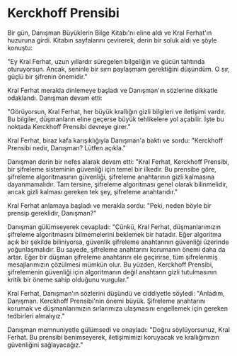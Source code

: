 # Kerckhoff Prensibi

Bir gün, Danışman Büyüklerin Bilge Kitabı'nı eline aldı ve Kral Ferhat'ın huzuruna girdi. Kitabın sayfalarını çevirerek, derin bir soluk aldı ve şöyle konuştu:

"Ey Kral Ferhat, uzun yıllardır süregelen bilgeliğin ve gücün tahtında oturuyorsun. Ancak, seninle bir sırrı paylaşmam gerektiğini düşündüm. O sır, güçlü bir şifrenin önemidir."

Kral Ferhat merakla dinlemeye başladı ve Danışman'ın sözlerine dikkatle odaklandı. Danışman devam etti:

"Görüyorsun, Kral Ferhat, her büyük krallığın gizli bilgileri ve iletişimi vardır. Bu bilgiler, düşmanların eline geçerse büyük tehlikelere yol açabilir. İşte bu noktada Kerckhoff Prensibi devreye girer."

Kral Ferhat, biraz kafa karışıklığıyla Danışman'a baktı ve sordu: "Kerckhoff Prensibi nedir, Danışman? Lütfen açıkla."

Danışman derin bir nefes alarak devam etti: "Kral Ferhat, Kerckhoff Prensibi, bir şifreleme sisteminin güvenliği için temel bir ilkedir. Bu prensibe göre, şifreleme algoritmasının güvenliği, şifreleme anahtarının gizli kalmasına dayanmamalıdır. Tam tersine, şifreleme algoritması genel olarak bilinmelidir, ancak gizli kalması gereken tek şey, şifreleme anahtarıdır."

Kral Ferhat anlamaya başladı ve merakla sordu: "Peki, neden böyle bir prensip gereklidir, Danışman?"

Danışman gülümseyerek cevapladı: "Çünkü, Kral Ferhat, düşmanlarımızın şifreleme algoritmasını bilmemelerini beklemek bir hatadır. Eğer algoritma açık bir şekilde biliniyorsa, güvenlik şifreleme anahtarının güvenliği üzerinde yoğunlaşmalıdır. Bu sayede, şifreleme anahtarını korumanın önemi daha da artar. Eğer bir düşman şifreleme anahtarını ele geçirirse, tüm şifrelenmiş mesajlarımızın çözülmesi mümkün olur. Bu yüzden, Kerckhoff Prensibi, şifrelemenin güvenliği için algoritmanın değil anahtarın gizli tutulmasının kritik bir öneme sahip olduğunu vurgular."

Kral Ferhat, Danışman'ın sözlerini düşündü ve ciddiyetle söyledi: "Anladım, Danışman. Kerckhoff Prensibi'nin önemi büyük. Şifreleme anahtarını korumak ve düşmanlarımızın sırlarımıza ulaşmasını engellemek için gereken tedbirleri almalıyız."

Danışman memnuniyetle gülümsedi ve onayladı: "Doğru söylüyorsunuz, Kral Ferhat. Bu prensibi benimseyerek, iletişimimizi koruyacak ve krallığımızın güvenliğini sağlayacağız."
